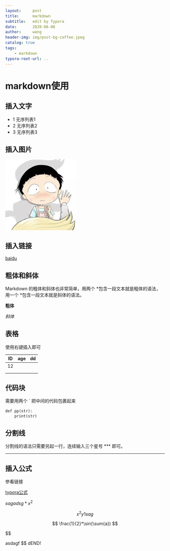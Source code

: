 ```yaml
---
layout:     post
title:      markdown
subtitle:   edit by Typora
date:       2020-06-08
author:     wang
header-img: img/post-bg-coffee.jpeg
catalog: true
tags: 
    - markdown
typora-root-url: ..
---
```


# markdown使用

## 插入文字

* 1 无序列表1
* 2 无序列表2
* 3 无序列表3

## 插入图片



![$r$](/img/2020-06-08-markdown使用/r.jpg)

## 插入链接

[baidu](http://baidu.com)

## 粗体和斜体

Markdown 的粗体和斜体也非常简单，用两个 *包含一段文本就是粗体的语法，用一个 *包含一段文本就是斜体的语法。

**粗体**

*斜体*

## 表格

使用右键插入即可

| ID   | age  | dd   |
| ---- | ---- | ---- |
| 12   |      |      |
|      |      |      |
|      |      |      |

## 代码块

需要用两个 ` 把中间的代码包裹起来

```
def pp(str):
	print(str)
```

## 分割线

分割线的语法只需要另起一行，连续输入三个星号 *** 即可。

***

## 插入公式

参看链接 

[typora公式](https://blog.csdn.net/mingzhuo_126/article/details/82722455)

$sagadsg* x^2$





$$
x^2
y1
sag
$$

$$
\frac{1}{2}*\sin(\sum{a})
$$


$$

asdagf
$$
dEND!